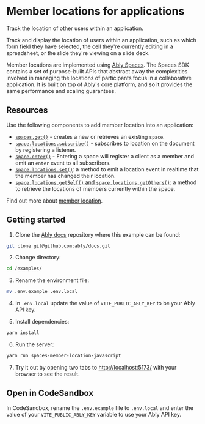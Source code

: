 # Member locations for applications

Track the location of other users within an application.

Track and display the location of users within an application, such as which form field they have selected, the cell they're currently editing in a spreadsheet, or the slide they're viewing on a slide deck.

Member locations are implemented using [Ably Spaces](https://ably.com/docs/products/spaces). The Spaces SDK contains a set of purpose-built APIs that abstract away the complexities involved in managing the locations of participants focus in a collaborative application. It is built on top of Ably's core platform, and so it provides the same performance and scaling guarantees.

## Resources

Use the following components to add member location into an application:

* [`spaces.get()`](https://ably.com/docs/spaces/space#create) - creates a new or retrieves an existing `space`.
* [`space.locations.subscribe()`](https://ably.com/docs/spaces/locations#subscribe) - subscribes to location on the document by registering a listener.
* [`space.enter()`](https://ably.com/docs/spaces/space#enter) - Entering a space will register a client as a member and emit an `enter` event to all subscribers.
* [`space.locations.set()`](https://ably.com/docs/spaces/locations#set): a method to emit a location event in realtime that the member has changed their location.
* [`space.locations.getSelf()` and `space.locations.getOthers()`](https://ably.com/docs/spaces/locations#retrieve): a method to retrieve the locations of members currently within the space.

Find out more about [member location](https://ably.com/docs/spaces/locations).

## Getting started

1. Clone the [Ably docs](https://github.com/ably/docs) repository where this example can be found:

```sh
git clone git@github.com:ably/docs.git
```

2. Change directory:

```sh
cd /examples/
```

3. Rename the environment file:

```sh
mv .env.example .env.local
```

4. In `.env.local` update the value of `VITE_PUBLIC_ABLY_KEY` to be your Ably API key.

5. Install dependencies:

```sh
yarn install
```

6. Run the server:

```sh
yarn run spaces-member-location-javascript
```

7. Try it out by opening two tabs to [http://localhost:5173/](http://localhost:5173/) with your browser to see the result.

## Open in CodeSandbox

In CodeSandbox, rename the `.env.example` file to `.env.local` and enter the value of your `VITE_PUBLIC_ABLY_KEY` variable to use your Ably API key.
